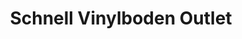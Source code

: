 ---
title: "Schnell Vinylboden Outlet"
url: /wennigsen-deister/schnell-vinylboden-outlet/
shop: Fußböden
---